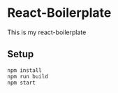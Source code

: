 # React-Boilerplate
This is my react-boilerplate

## Setup
```
npm install
npm run build
npm start
```